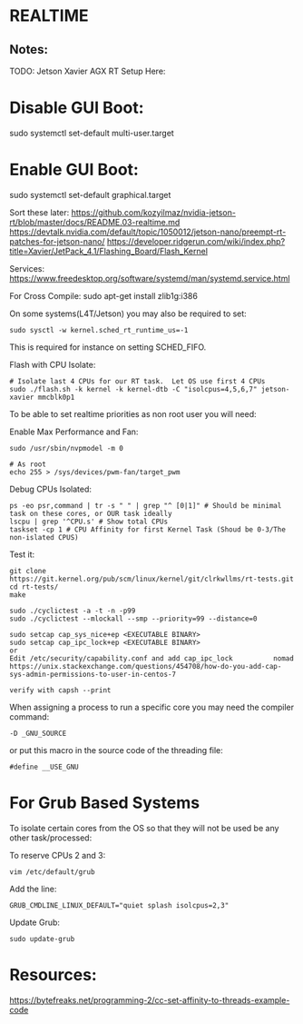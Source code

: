 

# REALTIME


## Notes:

TODO:
Jetson Xavier AGX RT Setup Here:

# Disable GUI Boot:
sudo systemctl set-default multi-user.target
# Enable GUI Boot:
sudo systemctl set-default graphical.target

Sort these later:
https://github.com/kozyilmaz/nvidia-jetson-rt/blob/master/docs/README.03-realtime.md
https://devtalk.nvidia.com/default/topic/1050012/jetson-nano/preempt-rt-patches-for-jetson-nano/
https://developer.ridgerun.com/wiki/index.php?title=Xavier/JetPack_4.1/Flashing_Board/Flash_Kernel

Services:
https://www.freedesktop.org/software/systemd/man/systemd.service.html

For Cross Compile:
sudo apt-get install zlib1g:i386


On some systems(L4T/Jetson) you may also be required to set:
```
sudo sysctl -w kernel.sched_rt_runtime_us=-1
```
This is required for instance on setting SCHED_FIFO.

Flash with CPU Isolate:

```
# Isolate last 4 CPUs for our RT task.  Let OS use first 4 CPUs
sudo ./flash.sh -k kernel -k kernel-dtb -C "isolcpus=4,5,6,7" jetson-xavier mmcblk0p1
```

To be able to set realtime priorities as non root user you will need:

Enable Max Performance and Fan:
```
sudo /usr/sbin/nvpmodel -m 0

# As root
echo 255 > /sys/devices/pwm-fan/target_pwm 
```

Debug CPUs Isolated:
```
ps -eo psr,command | tr -s " " | grep "^ [0|1]" # Should be minimal task on these cores, or OUR task ideally
lscpu | grep '^CPU.s' # Show total CPUs
taskset -cp 1 # CPU Affinity for first Kernel Task (Shoud be 0-3/The non-islated CPUS)
```
Test it:


```
git clone https://git.kernel.org/pub/scm/linux/kernel/git/clrkwllms/rt-tests.git
cd rt-tests/
make

sudo ./cyclictest -a -t -n -p99
sudo ./cyclictest --mlockall --smp --priority=99 --distance=0
```

```
sudo setcap cap_sys_nice+ep <EXECUTABLE BINARY>
sudo setcap cap_ipc_lock+ep <EXECUTABLE BINARY>
or
Edit /etc/security/capability.conf and add cap_ipc_lock          nomad
https://unix.stackexchange.com/questions/454708/how-do-you-add-cap-sys-admin-permissions-to-user-in-centos-7

verify with capsh --print
```


When assigning a process to run a specific core you may need the compiler command:
```
-D _GNU_SOURCE
```

or put this macro in the source code of the threading file:
```
#define __USE_GNU
```



# For Grub Based Systems
To isolate certain cores from the OS so that they will not be used be any other task/processed:

To reserve CPUs 2 and 3:
```
vim /etc/default/grub
```

Add the line:
```
GRUB_CMDLINE_LINUX_DEFAULT="quiet splash isolcpus=2,3"
```

Update Grub:
```
sudo update-grub
```


# Resources:

https://bytefreaks.net/programming-2/cc-set-affinity-to-threads-example-code

